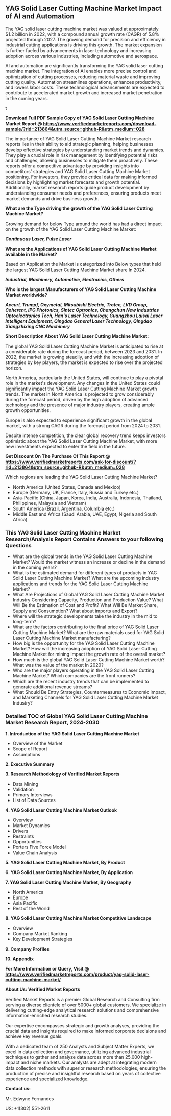 <h2>YAG Solid Laser Cutting Machine Market Impact of AI and Automation</h2><p>The YAG solid laser cutting machine market was valued at approximately $1.2 billion in 2022, with a compound annual growth rate (CAGR) of 5.8% projected through 2027. The growing demand for precision and efficiency in industrial cutting applications is driving this growth. The market expansion is further fueled by advancements in laser technology and increasing adoption across various industries, including automotive and aerospace.</p><p>AI and automation are significantly transforming the YAG solid laser cutting machine market. The integration of AI enables more precise control and optimization of cutting processes, reducing material waste and improving cutting quality. Automation streamlines operations, enhances productivity, and lowers labor costs. These technological advancements are expected to contribute to accelerated market growth and increased market penetration in the coming years.</p>t</p><p id="" class=""><strong>Download Full PDF Sample Copy of YAG Solid Laser Cutting Machine Market Report @ <a href="https://www.verifiedmarketreports.com/download-sample/?rid=213864&utm_source=github-R&utm_medium=028" target="_blank">https://www.verifiedmarketreports.com/download-sample/?rid=213864&utm_source=github-R&utm_medium=028</a></strong></p><p>The importance of&nbsp;YAG Solid Laser Cutting Machine Market research reports lies in their ability to aid strategic planning, helping businesses develop effective strategies by understanding market trends and dynamics. They play a crucial role in risk management by identifying potential risks and challenges, allowing businesses to mitigate them proactively. These reports offer a competitive advantage by providing insights into competitors' strategies and YAG Solid Laser Cutting Machine Market positioning. For investors, they provide critical data for making informed decisions by highlighting market forecasts and growth potential. Additionally, market research reports guide product development by understanding consumer needs and preferences, ensuring products meet market demands and drive business growth.</p><p><strong>What are the&nbsp;Type driving the growth of the YAG Solid Laser Cutting Machine Market?</strong></p><p id="" class="">Growing demand for below Type around the world has had a direct impact on the growth of the YAG Solid Laser Cutting Machine Market:</p><em><strong>Continuous Laser, Pulse Laser</strong></em></p><strong>What are the&nbsp;Applications&nbsp;of YAG Solid Laser Cutting Machine Market available in the Market?</strong></p><p id="" class="">Based on Application the Market is categorized into Below types that held the largest YAG Solid Laser Cutting Machine Market share In 2024.</p><em><strong>Industrial, Machinery, Automotive, Electronics, Others</strong></em></p><strong>Who is the largest Manufacturers of YAG Solid Laser Cutting Machine Market worldwide?</strong></p><p><em><strong>Accurl, Trumpf, Oxymetal, Mitsubishi Electric, Trotec, LVD Group, Coherent, IPG Photonics, Sintec Optronics, Changchun New Industries Optoelectronics Tech, Han's Laser Technology, Guangzhou Laisai Laser Intelligent Equipment, Qingdao General Laser Technology, Qingdao Xiangzhixing CNC Machinery</strong></em></p><p id="" class=""><strong>Short Description About YAG Solid Laser Cutting Machine Market:</strong></p><p>The global YAG Solid Laser Cutting Machine Market is anticipated to rise at a considerable rate during the forecast period, between 2023 and 2031. In 2022, the market is growing steadily, and with the increasing adoption of strategies by key players, the market is expected to rise over the projected horizon.</p><p>North America, particularly the United States, will continue to play a pivotal role in the market's development. Any changes in the United States could significantly impact the YAG Solid Laser Cutting Machine Market growth trends. The market in North America is projected to grow considerably during the forecast period, driven by the high adoption of advanced technology and the presence of major industry players, creating ample growth opportunities.</p><p>Europe is also expected to experience significant growth in the global market, with a strong CAGR during the forecast period from 2024 to 2031.</p><p>Despite intense competition, the clear global recovery trend keeps investors optimistic about the YAG Solid Laser Cutting Machine Market, with more new investments expected to enter the field in the future.</p><p id="" class=""><strong>Get Discount On The Purchase Of This Report @ <a href="https://www.verifiedmarketreports.com/ask-for-discount/?rid=213864&utm_source=github-R&utm_medium=028" target="_blank">https://www.verifiedmarketreports.com/ask-for-discount/?rid=213864&utm_source=github-R&utm_medium=028</a></strong></p>Which regions are leading the YAG Solid Laser Cutting Machine Market?</p><ul><li>North America (United States, Canada and Mexico)</li><li>Europe (Germany, UK, France, Italy, Russia and Turkey etc.)</li><li>Asia-Pacific (China, Japan, Korea, India, Australia, Indonesia, Thailand, Philippines, Malaysia and Vietnam)</li><li>South America (Brazil, Argentina, Columbia etc.)</li><li>Middle East and Africa (Saudi Arabia, UAE, Egypt, Nigeria and South Africa)</li></ul><h3 id="" class="">This YAG Solid Laser Cutting Machine Market Research/Analysis Report Contains Answers to your following Questions</h3><ul><li>What are the global trends in the YAG Solid Laser Cutting Machine Market? Would the market witness an increase or decline in the demand in the coming years?</li><li>What is the estimated demand for different types of products in YAG Solid Laser Cutting Machine Market? What are the upcoming industry applications and trends for the YAG Solid Laser Cutting Machine Market?</li><li>What Are Projections of Global YAG Solid Laser Cutting Machine Market Industry Considering Capacity, Production and Production Value? What Will Be the Estimation of Cost and Profit? What Will Be Market Share, Supply and Consumption? What about imports and Export?</li><li>Where will the strategic developments take the industry in the mid to long-term?</li><li>What are the factors contributing to the final price of YAG Solid Laser Cutting Machine Market? What are the raw materials used for YAG Solid Laser Cutting Machine Market manufacturing?</li><li>How big is the opportunity for the YAG Solid Laser Cutting Machine Market? How will the increasing adoption of YAG Solid Laser Cutting Machine Market for mining impact the growth rate of the overall market?</li><li>How much is the global YAG Solid Laser Cutting Machine Market worth? What was the value of the market In 2020?</li><li>Who are the major players operating in the YAG Solid Laser Cutting Machine Market? Which companies are the front runners?</li><li>Which are the recent industry trends that can be implemented to generate additional revenue streams?</li><li>What Should Be Entry Strategies, Countermeasures to Economic Impact, and Marketing Channels for YAG Solid Laser Cutting Machine Market Industry?</li></ul><h3 id="" class="">Detailed TOC of Global YAG Solid Laser Cutting Machine Market Research Report, 2024-2030</h3><p id="" class=""><strong>1. Introduction of the YAG Solid Laser Cutting Machine Market</strong></p><ul><li>Overview of the Market</li><li>Scope of Report</li><li>Assumptions</li></ul><p id="" class=""><strong>2. Executive Summary</strong></p><p id="" class=""><strong>3. Research Methodology of Verified Market Reports</strong></p><ul><li>Data Mining</li><li>Validation</li><li>Primary Interviews</li><li>List of Data Sources</li></ul><p id="" class=""><strong>4. YAG Solid Laser Cutting Machine Market Outlook</strong></p><ul><li>Overview</li><li>Market Dynamics</li><li>Drivers</li><li>Restraints</li><li>Opportunities</li><li>Porters Five Force Model</li><li>Value Chain Analysis</li></ul><p id="" class=""><strong>5. YAG Solid Laser Cutting Machine Market, By Product</strong></p><p id="" class=""><strong>6. YAG Solid Laser Cutting Machine Market, By Application</strong></p><p id="" class=""><strong>7. YAG Solid Laser Cutting Machine Market, By Geography</strong></p><ul><li>North America</li><li>Europe</li><li>Asia Pacific</li><li>Rest of the World</li></ul><p id="" class=""><strong>8. YAG Solid Laser Cutting Machine Market Competitive Landscape</strong></p><ul><li>Overview</li><li>Company Market Ranking</li><li>Key Development Strategies</li></ul><p id="" class=""><strong>9. Company Profiles</strong></p><p id="" class=""><strong>10. Appendix</strong></p><p id="" class=""><strong>For More Information or Query, Visit @ <a href="https://www.verifiedmarketreports.com/product/yag-solid-laser-cutting-machine-market/" target="_blank">https://www.verifiedmarketreports.com/product/yag-solid-laser-cutting-machine-market/</a></strong></p><p id="" class=""><strong>About Us: Verified Market Reports</strong></p><p id="" class="">Verified Market Reports is a premier Global Research and Consulting firm serving a diverse clientele of over 5000+ global customers. We specialize in delivering cutting-edge analytical research solutions and comprehensive information-enriched research studies.</p><p id="" class="">Our expertise encompasses strategic and growth analyses, providing the crucial data and insights required to make informed corporate decisions and achieve key revenue goals.</p><p id="" class="">With a dedicated team of 250 Analysts and Subject Matter Experts, we excel in data collection and governance, utilizing advanced industrial techniques to gather and analyze data across more than 25,000 high-impact and niche markets. Our analysts are adept at integrating modern data collection methods with superior research methodologies, ensuring the production of precise and insightful research based on years of collective experience and specialized knowledge.</p><p id="" class=""><strong>Contact us:</strong></p><p id="" class="">Mr. Edwyne Fernandes</p><p id="" class="">US: +1(302) 551-2611</p>